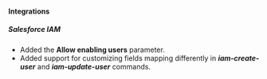 
#### Integrations
##### Salesforce IAM
- Added the **Allow enabling users** parameter.
- Added support for customizing fields mapping differently in ***iam-create-user*** and ***iam-update-user*** commands.
